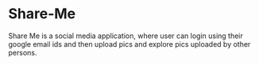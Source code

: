 # Share-Me
Share Me is a social media application, where user can login using their google email ids and then upload pics and explore pics uploaded by other persons.
